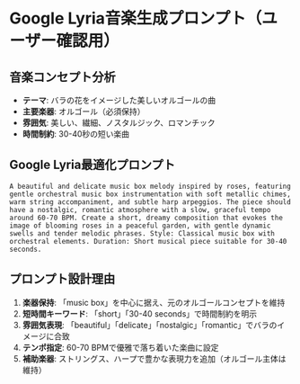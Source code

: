 # Google Lyria音楽生成プロンプト（ユーザー確認用）

## 音楽コンセプト分析
- **テーマ**: バラの花をイメージした美しいオルゴールの曲
- **主要楽器**: オルゴール（必須保持）
- **雰囲気**: 美しい、繊細、ノスタルジック、ロマンチック
- **時間制約**: 30-40秒の短い楽曲

## Google Lyria最適化プロンプト

```
A beautiful and delicate music box melody inspired by roses, featuring gentle orchestral music box instrumentation with soft metallic chimes, warm string accompaniment, and subtle harp arpeggios. The piece should have a nostalgic, romantic atmosphere with a slow, graceful tempo around 60-70 BPM. Create a short, dreamy composition that evokes the image of blooming roses in a peaceful garden, with gentle dynamic swells and tender melodic phrases. Style: Classical music box with orchestral elements. Duration: Short musical piece suitable for 30-40 seconds.
```

## プロンプト設計理由
1. **楽器保持**: 「music box」を中心に据え、元のオルゴールコンセプトを維持
2. **短時間キーワード**: 「short」「30-40 seconds」で時間制約を明示
3. **雰囲気表現**: 「beautiful」「delicate」「nostalgic」「romantic」でバラのイメージに合致
4. **テンポ指定**: 60-70 BPMで優雅で落ち着いた楽曲に設定
5. **補助楽器**: ストリングス、ハープで豊かな表現力を追加（オルゴール主体は維持）